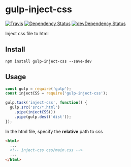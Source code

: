 # gulp-inject-css

[![Travis](https://img.shields.io/travis/alik0211/gulp-inject-css.svg?style=flat-square)](https://travis-ci.com/alik0211/gulp-inject-css)
[![Dependency Status](https://img.shields.io/david/alik0211/gulp-inject-css.svg?label=deps&style=flat-square)](https://david-dm.org/alik0211/gulp-inject-css)
[![devDependency Status](https://img.shields.io/david/dev/alik0211/gulp-inject-css.svg?label=devDeps&style=flat-square)](https://david-dm.org/alik0211/gulp-inject-css?type=dev)

Inject css file to html

## Install

```shell
npm install gulp-inject-css --save-dev
```

## Usage

```javascript
const gulp = require('gulp');
const injectCSS = require('gulp-inject-css');

gulp.task('inject-css', function() {
  gulp.src('src/*.html')
    .pipe(injectCSS())
    .pipe(gulp.dest('dist'));
});
```

In the html file, specify the **relative** path to css

```html
<html>
  ...
  <!-- inject-css css/main.css -->
  ...
</html>
```
